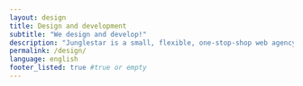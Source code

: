 ```yaml
---
layout: design
title: Design and development
subtitle: "We design and develop!"
description: "Junglestar is a small, flexible, one-stop-shop web agency. We help companies plan a proper information architecture, then produce it, coding and deploying it. We help companies and individuals organise their communication. We grow relationships with our clients. We design, produce & develop well thought user experiences. Websites, slide shows, offline-ready web apps"
permalink: /design/
language: english
footer_listed: true #true or empty
---
```

